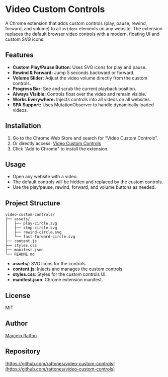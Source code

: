 # Video Custom Controls

A Chrome extension that adds custom controls (play, pause, rewind, forward, and volume) to all `<video>` elements on any website. The extension replaces the default browser video controls with a modern, floating UI and custom SVG icons.


## Features

- **Custom Play/Pause Button:** Uses SVG icons for play and pause.
- **Rewind & Forward:** Jump 5 seconds backward or forward.
- **Volume Slider:** Adjust the video volume directly from the custom controls.
- **Progress Bar:** See and scrub the current playback position.
- **Always Visible:** Controls float over the video and remain visible.
- **Works Everywhere:** Injects controls into all videos on all websites.
- **SPA Support:** Uses MutationObserver to handle dynamically loaded videos.


## Installation

1. Go to the Chrome Web Store and search for "Video Custom Controls".
2. Or directly access: [Video Custom Controls](https://chromewebstore.google.com/detail/video-custom-controls/clknmnfeamcbampmbjoihgonikcinafd)
3. Click "Add to Chrome" to install the extension.

## Usage

- Open any website with a video.
- The default controls will be hidden and replaced by the custom controls.
- Use the play/pause, rewind, forward, and volume buttons as needed.

## Project Structure

```
video-custom-controls/
├── assets/
│   ├── play-circle.svg
│   ├── stop-circle.svg
│   ├── rewind-circle.svg
│   └── fast-forward-circle.svg
├── content.js
├── styles.css
├── manifest.json
└── README.md
```

- **assets/**: SVG icons for the controls.
- **content.js**: Injects and manages the custom controls.
- **styles.css**: Styles for the custom controls UI.
- **manifest.json**: Chrome extension manifest.


## License

MIT

## Author

[Marcelo Ratton](https://github.com/rattones)

## Repository

[https://github.com/rattones/video-custom-controls](https://github.com/rattones/video-custom-controls)